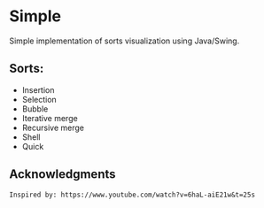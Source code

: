 # Simple
Simple implementation of sorts visualization using Java/Swing.

## Sorts:
* Insertion
* Selection
* Bubble
* Iterative merge
* Recursive merge
* Shell
* Quick

## Acknowledgments
```
Inspired by: https://www.youtube.com/watch?v=6haL-aiE21w&t=25s
```
